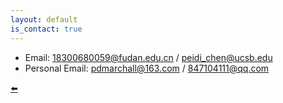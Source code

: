 ```yaml
---
layout: default
is_contact: true
---
```


* Email: 18300680059@fudan.edu.cn / peidi_chen@ucsb.edu
* Personal Email: pdmarchall@163.com / 847104111@qq.com

[:arrow_left:](index.md)
